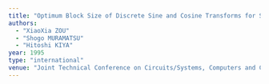 ```yaml
---
title: "Optimum Block Size of Discrete Sine and Cosine Transforms for Symmetric Convolution"
authors:
  - "XiaoXia ZOU"
  - "Shogo MURAMATSU"
  - "Hitoshi KIYA"
year: 1995
type: "international"
venue: "Joint Technical Conference on Circuits/Systems, Computers and Communications, pp. SP6-4, 1995-07-01."
---
```

